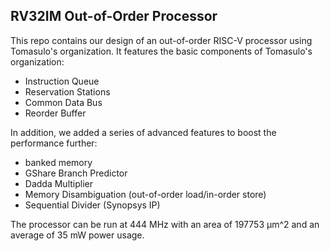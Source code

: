 ## RV32IM Out-of-Order Processor

This repo contains our design of an out-of-order RISC-V processor using Tomasulo's organization. It features the basic components of Tomasulo's organization:
- Instruction Queue
- Reservation Stations
- Common Data Bus
- Reorder Buffer

In addition, we added a series of advanced features to boost the performance further:
- banked memory
- GShare Branch Predictor
- Dadda Multiplier
- Memory Disambiguation (out-of-order load/in-order store)
- Sequential Divider (Synopsys IP)

The processor can be run at 444 MHz with an area of 197753 μm^2 and an average of 35 mW power usage.
